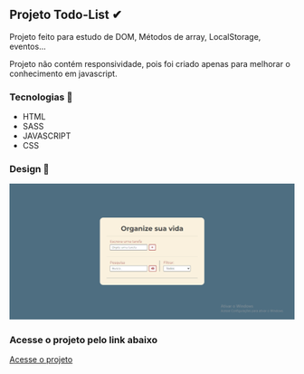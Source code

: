 ## Projeto Todo-List ✔

Projeto feito para estudo de DOM, Métodos de array, LocalStorage, eventos...

Projeto não contém responsividade, pois foi criado apenas para melhorar o conhecimento em javascript.

### Tecnologias 🚀

- HTML
- SASS
- JAVASCRIPT
- CSS

### Design 🎨
![Alt text](image.png)

### Acesse o projeto pelo link abaixo

<a href="https://gabriell0610.github.io/Projeto-TodoList/">Acesse o projeto</a>